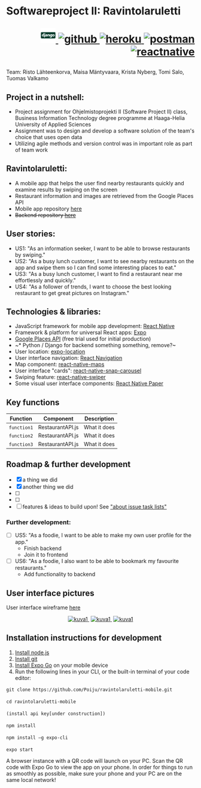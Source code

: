 # Softwareproject II: Ravintolaruletti<p align="right"> <a href="https://github.com/Poiju/ravintolaruletti-backend" target="_blank" rel="noreferrer"> <img src="https://raw.githubusercontent.com/devicons/devicon/master/icons/django/django-original.svg" alt="django" width="40" height="40"/> </a> <a href="https://github.com/Poiju" target="_blank" rel="noreferrer"> <img src="https://www.vectorlogo.zone/logos/github/github-icon.svg" alt="github" width="40" height="40"/> </a> <a href="https://ruletti.herokuapp.com" target="_blank" rel="noreferrer"> <img src="https://www.vectorlogo.zone/logos/heroku/heroku-icon.svg" alt="heroku" width="40" height="40"/> </a> <a href="https://postman.com" target="_blank" rel="noreferrer"> <img src="https://www.vectorlogo.zone/logos/getpostman/getpostman-icon.svg" alt="postman" width="40" height="40"/> </a> <a href="https://github.com/Poiju/ravintolaruletti-mobile" target="_blank" rel="noreferrer"> <img src="https://reactnative.dev/img/header_logo.svg" alt="reactnative" width="40" height="40"/> </a> </p>


Team: Risto Lähteenkorva, Maisa Mäntyvaara, Krista Nyberg, Tomi Salo, Tuomas Valkamo

## Project in a nutshell:

* Project assignment for Ohjelmistoprojekti II (Software Project II) class, Business Information Technology degree programme at Haaga-Helia University of Applied Sciences
* Assignment was to design and develop a software solution of the team's choice that uses open data
* Utilizing agile methods and version control was in important role as part of team work

## Ravintolaruletti:

* A mobile app that helps the user find nearby restaurants quickly and examine results by swiping on the screen
* Restaurant information and images are retrieved from the Google Places API
* Mobile app repository [here](https://github.com/Poiju/ravintolaruletti-mobile)
* ~~Backend repository [here](https://github.com/Poiju/ravintolaruletti-backend)~~

## User stories:

* US1: "As an information seeker, I want to be able to browse restaurants by swiping."
* US2: "As a busy lunch customer, I want to see nearby restaurants on the app and swipe them so I can find some interesting places to eat."
* US3: "As a busy lunch customer, I want to find a restaurant near me effortlessly and quickly."
* US4: "As a follower of trends, I want to choose the best looking restaurant to get great pictures on Instagram."

## Technologies & libraries:

* JavaScript framework for mobile app development: [React Native](https://reactnative.dev/)
* Framework & platform for universal React apps: [Expo](https://expo.dev/)
* [Google Places API](https://developers.google.com/maps/documentation/places/web-service/overview) (free trial used for initial production)
* ~* Python / Django for backend something something, remove?~
* User location: [expo-location](https://docs.expo.dev/versions/latest/sdk/location/)
* User interface navigation: [React Navigation](https://reactnavigation.org/)
* Map component: [react-native-maps](https://www.npmjs.com/package/react-native-maps)
* User interface "cards": [react-native-snap-carousel](https://www.npmjs.com/package/react-native-snap-carousel)
* Swiping feature: [react-native-swiper](https://github.com/leecade/react-native-swiper)
* Some visual user interface components: [React Native Paper](https://callstack.github.io/react-native-paper/)

## Key functions

| Function | Component | Description |
| --- | --- | --- |
| `function1` | RestaurantAPI.js | What it does |
| `function2` | RestaurantAPI.js | What it does |
| `function3` | RestaurantAPI.js | What it does |

## Roadmap & further development
- [x] a thing we did
- [x] another thing we did
- [ ]
- [ ]
- [ ] features & ideas to build upon! See ["about issue task lists"](https://docs.github.com/en/issues/tracking-your-work-with-issues/about-task-lists)

### Further development:
- [ ] US5: "As a foodie, I want to be able to make my own user profile for the app."
  * Finish backend
  * Join it to frontend 
- [ ] US6: "As a foodie, I also want to be able to bookmark my favourite restaurants."
  * Add functionality to backend 


## User interface pictures

User interface wireframe [here](http://wireframepro.mockflow.com/space/M0J2CZJDJmb)
<p align="center">
<a href="https://imgbb.com/"><img src="https://i.ibb.co/9GsrT8C/kuva1.jpg" alt="kuva1" border="0" width="30%" />&nbsp;</a>
<a href="https://imgbb.com/"><img src="https://i.ibb.co/NjdNbgL/kuva2.jpg" alt="kuva1" border="0" width="30%" />&nbsp;</a>
<a href="https://imgbb.com/"><img src="https://i.ibb.co/6D9FG3S/kuva3.jpg" alt="kuva1" border="0" width="30%" /></a>
</p>
 
## Installation instructions for development

1. [Install node.js](https://nodejs.org/en/download/)  
2. [Install git](https://git-scm.com)  
3. [Install Expo Go](https://expo.dev/client) on your mobile device
4. Run the following lines in your CLI, or the built-in terminal of your code editor:  

```
git clone https://github.com/Poiju/ravintolaruletti-mobile.git  

cd ravintolaruletti-mobile  

(install api key[under construction])  

npm install  

npm install –g expo-cli  

expo start  
```


A browser instance with a QR code will launch on your PC. Scan the QR code with Expo Go to view the app on your phone. In order for things to run as smoothly as possible, make sure your phone and your PC are on the same local network!
